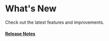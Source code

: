 # What's New

Check out the latest features and improvements.

#### [Release Notes](https://github.com/sveltek/tsconfig/releases)
